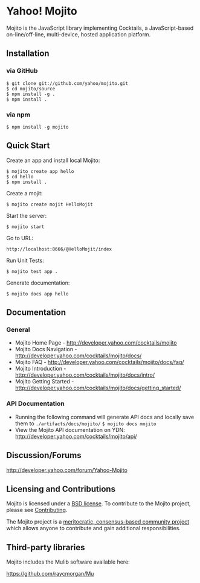 # Yahoo! Mojito

Mojito is the JavaScript library implementing Cocktails, a JavaScript-based
on-line/off-line, multi-device, hosted application platform.

## Installation

### via GitHub

    $ git clone git://github.com/yahoo/mojito.git
    $ cd mojito/source
    $ npm install -g .
    $ npm install .

### via npm

    $ npm install -g mojito

## Quick Start

Create an app and install local Mojito:

    $ mojito create app hello
    $ cd hello
    $ npm install .

Create a mojit:

    $ mojito create mojit HelloMojit

Start the server:

    $ mojito start

Go to URL:

    http://localhost:8666/@HelloMojit/index

Run Unit Tests:

    $ mojito test app .

Generate documentation:

    $ mojito docs app hello

## Documentation

### General

* Mojito Home Page - http://developer.yahoo.com/cocktails/mojito
* Mojito Docs Navigation - http://developer.yahoo.com/cocktails/mojito/docs/
* Mojito FAQ - http://developer.yahoo.com/cocktails/mojito/docs/faq/
* Mojito Introduction - http://developer.yahoo.com/cocktails/mojito/docs/intro/
* Mojito Getting Started - http://developer.yahoo.com/cocktails/mojito/docs/getting_started/

### API Documentation

* Running the following command will generate API docs and locally save them to `./artifacts/docs/mojito/`
    `$ mojito docs mojito`
* View the Mojito API documentation on YDN: http://developer.yahoo.com/cocktails/mojito/api/

## Discussion/Forums

http://developer.yahoo.com/forum/Yahoo-Mojito

## Licensing and Contributions

Mojito is licensed under a [BSD license](https://github.com/yahoo/mojito/blob/master/LICENSE.txt). To contribute to the Mojito project, please see [Contributing](https://github.com/yahoo/mojito/wiki/Contributing-Code-to-Mojito). 

The Mojito project is a [meritocratic, consensus-based community project](https://github.com/yahoo/mojito/wiki/Governance-Model) which allows anyone to contribute and gain additional responsibilities.

## Third-party libraries

Mojito includes the Mulib software available here:

https://github.com/raycmorgan/Mu

